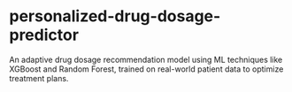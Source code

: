 # personalized-drug-dosage-predictor
An adaptive drug dosage recommendation model using ML techniques like XGBoost and Random Forest, trained on real-world patient data to optimize treatment plans.
